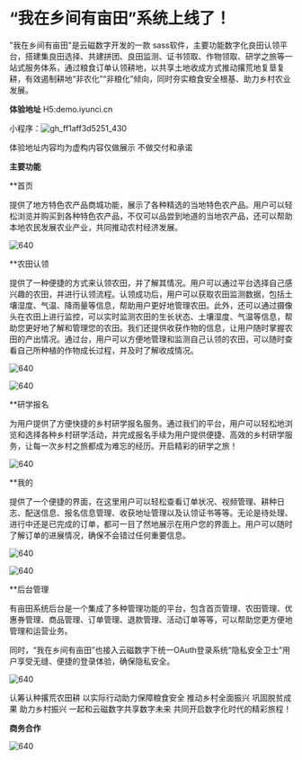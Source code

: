 # “我在乡间有亩田”系统上线了！
"我在乡间有亩田"是云磁数字开发的一款 sass软件，主要功能数字化良田认领平台，搭建集良田选择、共建拼团、良田监测、证书领取、作物领取、研学之旅等一站式服务体系，通过粮食订单认领耕地，以共享土地收成方式推动撂荒地复垦复耕，有效遏制耕地“非农化”“非粮化”倾向，同时夯实粮食安全根基、助力乡村农业发展。

**体验地址**
H5:demo.iyunci.cn

小程序：![gh_ff1aff3d5251_430](https://github.com/yuncishuzi/tian/assets/36922629/8abb8f24-1640-4376-b29e-518eb9c80009)

体验地址内容均为虚构内容仅做展示
不做交付和承诺


**主要功能**

**首页

提供了地方特色农产品商城功能，展示了各种精选的当地特色农产品。用户可以轻松浏览并购买到各种特色农产品，不仅可以品尝到地道的当地农产品，还可以帮助本地农民发展农业产业，共同推动农村经济发展。

![640](https://github.com/yuncishuzi/tian/assets/36922629/63323452-0c2a-4105-bea8-ca378afd7e86)


**农田认领

提供了一种便捷的方式来认领农田，并了解其情况。用户可以通过平台选择自己感兴趣的农田，并进行认领流程。认领成功后，用户可以获取农田监测数据，包括土壤湿度、气温、降雨量等信息，帮助用户更好地管理农田。此外，还可以通过摄像头在农田上进行监控，可以实时监测农田的生长状态、土壤湿度、气温等信息，帮助您更好地了解和管理您的农田。我们还提供收获作物的信息，让用户随时掌握农田的产出情况。通过台，用户可以方便地管理和监测自己认领的农田，可以随时查看自己所种植的作物成长过程，并及时了解收成情况。

![640](https://github.com/yuncishuzi/tian/assets/36922629/0fb9d1b5-eb3e-4c96-907c-64874e742405)

![640](https://github.com/yuncishuzi/tian/assets/36922629/300251f1-f0a3-40be-b94d-50cf498ed2ad)


**研学报名

为用户提供了方便快捷的乡村研学报名服务。通过我们的平台，用户可以轻松地浏览和选择各种乡村研学活动，并完成报名手续为用户提供便捷、高效的乡村研学服务，让每一次乡村之旅都成为难忘的经历。开启精彩的研学之旅！

![640](https://github.com/yuncishuzi/tian/assets/36922629/78071a76-99a8-4f36-b14f-5705609c7ab3)


**我的

提供了一个便捷的界面，在这里用户可以轻松查看订单状况、视频管理、耕种日志、配送信息、报名信息管理、收获地址管理以及认领证书等等。无论是待处理、进行中还是已完成的订单，都可一目了然地展示在用户您的界面上。用户可以随时了解订单的进展情况，确保不会错过任何重要信息。

![640](https://github.com/yuncishuzi/tian/assets/36922629/e3acac69-2e38-4db3-a933-d0f4fd5fab72)

![640](https://github.com/yuncishuzi/tian/assets/36922629/fa9be6ad-7d6e-476f-8165-873dd12a0baa)


**后台管理

有亩田系统后台是一个集成了多种管理功能的平台，包含首页管理、农田管理、优惠券管理、商品管理、订单管理、退款管理、活动订单等等，可以帮助您更方便地管理和运营业务。

同时，“我在乡间有亩田”也接入云磁数字下统一OAuth登录系统“隐私安全卫士”用户享受无缝、便捷的登录体验，确保隐私安全。

![640](https://github.com/yuncishuzi/tian/assets/36922629/f5c32f0c-d14f-4f8f-ba9b-7567c655c861)

认筹认种撂荒农田耕
以实际行动助力保障粮食安全
推动乡村全面振兴
巩固脱贫成果
助力乡村振兴
一起和云磁数字共享数字未来
共同开启数字化时代的精彩旅程！

**商务合作**

![640](https://github.com/yuncishuzi/tian/assets/36922629/12e9672b-3cb3-4352-95d6-a4f2e64dbbb5)


